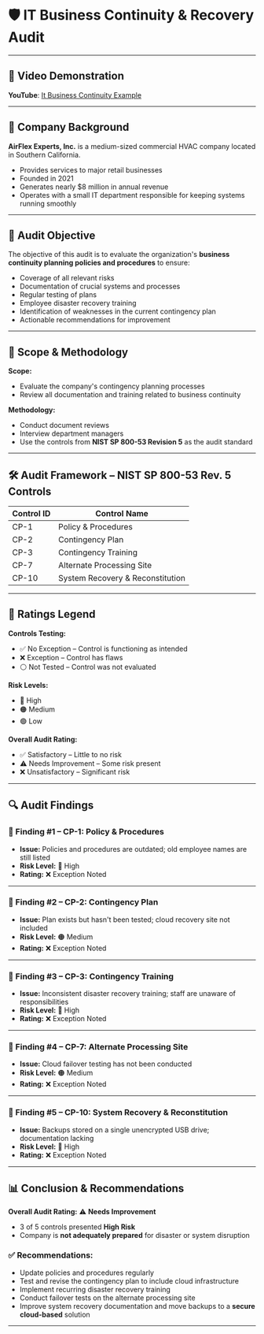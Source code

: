 # 🛡️ IT Business Continuity & Recovery Audit  
---

## 🎥 Video Demonstration

**YouTube**: [It Business Continuity Example](https://www.youtube.com/watch?v=1FXZQY_0R0g)

---

## 🏢 Company Background  
**AirFlex Experts, Inc.** is a medium-sized commercial HVAC company located in Southern California.  
- Provides services to major retail businesses  
- Founded in 2021  
- Generates nearly $8 million in annual revenue  
- Operates with a small IT department responsible for keeping systems running smoothly  

---

## 🎯 Audit Objective  
The objective of this audit is to evaluate the organization's **business continuity planning policies and procedures** to ensure:  
- Coverage of all relevant risks  
- Documentation of crucial systems and processes  
- Regular testing of plans  
- Employee disaster recovery training  
- Identification of weaknesses in the current contingency plan  
- Actionable recommendations for improvement  

---

## 🧪 Scope & Methodology  
**Scope:**  
- Evaluate the company's contingency planning processes  
- Review all documentation and training related to business continuity  

**Methodology:**  
- Conduct document reviews  
- Interview department managers  
- Use the controls from **NIST SP 800-53 Revision 5** as the audit standard  

---

## 🛠️ Audit Framework – NIST SP 800-53 Rev. 5 Controls  

| Control ID | Control Name                        |
|------------|-------------------------------------|
| CP-1       | Policy & Procedures                 |
| CP-2       | Contingency Plan                    |
| CP-3       | Contingency Training                |
| CP-7       | Alternate Processing Site           |
| CP-10      | System Recovery & Reconstitution    |

---

## 🧾 Ratings Legend  

**Controls Testing:**  
- ✅ No Exception – Control is functioning as intended  
- ❌ Exception – Control has flaws  
- ⚪ Not Tested – Control was not evaluated  

**Risk Levels:**  
- 🔴 High  
- 🟠 Medium  
- 🟢 Low  

**Overall Audit Rating:**  
- ✅ Satisfactory – Little to no risk  
- ⚠️ Needs Improvement – Some risk present  
- ❌ Unsatisfactory – Significant risk  

---

## 🔍 Audit Findings  

### 📌 Finding #1 – CP-1: Policy & Procedures  
- **Issue:** Policies and procedures are outdated; old employee names are still listed  
- **Risk Level:** 🔴 High  
- **Rating:** ❌ Exception Noted  

---

### 📌 Finding #2 – CP-2: Contingency Plan  
- **Issue:** Plan exists but hasn't been tested; cloud recovery site not included  
- **Risk Level:** 🟠 Medium  
- **Rating:** ❌ Exception Noted  

---

### 📌 Finding #3 – CP-3: Contingency Training  
- **Issue:** Inconsistent disaster recovery training; staff are unaware of responsibilities  
- **Risk Level:** 🔴 High  
- **Rating:** ❌ Exception Noted  

---

### 📌 Finding #4 – CP-7: Alternate Processing Site  
- **Issue:** Cloud failover testing has not been conducted  
- **Risk Level:** 🟠 Medium  
- **Rating:** ❌ Exception Noted  

---

### 📌 Finding #5 – CP-10: System Recovery & Reconstitution  
- **Issue:** Backups stored on a single unencrypted USB drive; documentation lacking  
- **Risk Level:** 🔴 High  
- **Rating:** ❌ Exception Noted  

---

## 📊 Conclusion & Recommendations  

**Overall Audit Rating:** ⚠️ **Needs Improvement**  
- 3 of 5 controls presented **High Risk**  
- Company is **not adequately prepared** for disaster or system disruption  

### ✅ Recommendations:
- Update policies and procedures regularly  
- Test and revise the contingency plan to include cloud infrastructure  
- Implement recurring disaster recovery training  
- Conduct failover tests on the alternate processing site  
- Improve system recovery documentation and move backups to a **secure cloud-based** solution

---

